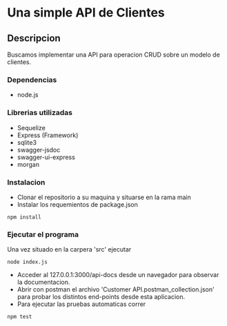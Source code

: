 # Una simple API de Clientes

## Descripcion

Buscamos implementar una API para operacion CRUD sobre un modelo de clientes.

### Dependencias

* node.js

### Librerias utilizadas

* Sequelize
* Express (Framework)
* sqlite3
* swagger-jsdoc
* swagger-ui-express
* morgan

### Instalacion

* Clonar el repositorio a su maquina y situarse en la rama main
* Instalar los requemientos de package.json
```
npm install
```

### Ejecutar el programa
Una vez situado en la carpera 'src' ejecutar
```
node index.js
```
* Acceder al 127.0.0.1:3000/api-docs desde un navegador para observar la documentacion.
* Abrir con postman el archivo 'Customer  API.postman_collection.json' para probar los distintos end-points desde esta aplicacion.
* Para ejecutar las pruebas automaticas correr 
```
npm test
```
